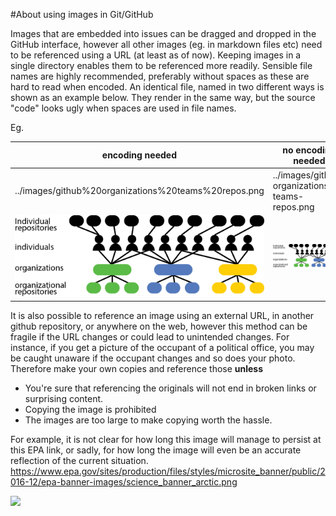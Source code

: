 #About using images in Git/GitHub

Images that are embedded into issues can be dragged and dropped in the GitHub interface, however all other images (eg. in markdown files etc) need to be referenced using a URL (at least as of now). Keeping images in a single directory enables them to be referenced more readily. Sensible file names are highly recommended, preferably without spaces as these are hard to read when encoded.
An identical file, named in two different ways is shown as an example below.
They render in the same way, but the source "code" looks ugly when spaces are used in file names.

Eg. 

| encoding needed | no encoding needed |
| ------------------ | ----------- |
| ../images/github%20organizations%20teams%20repos.png | ../images/github-organizations-teams-repos.png|
| ![](../images/github%20organizations%20teams%20repos.png) | ![](../images/github-organizations-teams-repos.png)|


It is also possible to reference an image using an external URL, in another github repository, or anywhere on the web, however this method can be fragile if the URL changes or could lead to unintended changes. For instance, if you get a picture of the occupant of a political office, you may be caught unaware if the occupant changes and so does your photo. Therefore make your own copies and reference those **unless** 
 - You're  sure that referencing the originals will not end in broken links or surprising content. 
 - Copying the image is prohibited 
 - The images are too large to make copying worth the hassle.
 
For example, it is not clear for how long this image will manage to persist at this EPA link, or sadly, for how long the image will even be an accurate reflection of the current situation. https://www.epa.gov/sites/production/files/styles/microsite_banner/public/2016-12/epa-banner-images/science_banner_arctic.png
 
 ![](https://www.epa.gov/sites/production/files/styles/microsite_banner/public/2016-12/epa-banner-images/science_banner_arctic.png)
